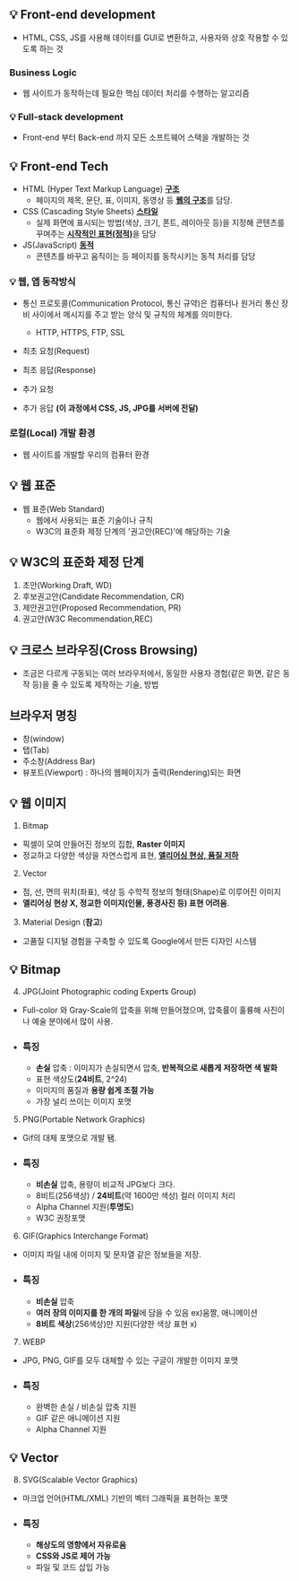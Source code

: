 ## 💡 Front-end development
- HTML, CSS, JS를 사용해 데이터를 GUI로 변환하고, 사용자와 상호 작용할 수 있도록 하는 것

### Business Logic
- 웹 사이트가 동작하는데 필요한 핵심 데이터 처리를 수행하는 알고리즘

### 💡 Full-stack development
- Front-end 부터 Back-end 까지 모든 소프트웨어 스택을 개발하는 것

## 💡 Front-end Tech
- HTML (Hyper Text Markup Language) <U>**구조**</U>
  - 페이지의 제목, 문단, 표, 이미지, 동영상 등 <U>**웹의 구조**</U>를 담당.
- CSS (Cascading Style Sheets) <U>**스타일**</U>
  - 실제 화면에 표시되는 방법(색상, 크기, 폰트, 레이아웃 등)을 지정해 콘텐츠를 꾸며주는 <U>**시작적인 표현(정적)**</U>을 담당
- JS(JavaScript) <U>**동적**</U>
  - 콘텐츠를 바꾸고 움직이는 등 페이지를 동작시키는 동적 처리를 담당

### 💡 웹, 앱 동작방식
- 통신 프로토콜(Communication Protocol, 통신 규약)은 컴퓨터나 원거리 통신 장비 사이에서 메시지를 주고 받는 양식 및 규칙의 체계를 의미한다.
  - HTTP, HTTPS, FTP, SSL

- 최초 요청(Request)
- 최초 응답(Response)
- 추가 요청
- 추가 응답 **(이 과정에서 CSS, JS, JPG를 서버에 전달)**

### 로컬(Local) 개발 환경
- 웹 사이트를 개발할 우리의 컴퓨터 환경

## 💡 웹 표준
- 웹 표준(Web Standard)
  - 웹에서 사용되는 표준 기술이나 규칙
  - W3C의 표준화 제정 단계의 '권고안(REC)'에 해당하는 기술

## 💡 W3C의 표준화 제정 단계
1. 초안(Working Draft, WD)
2. 후보권고안(Candidate Recommendation, CR)
3. 제안권고안(Proposed Recommendation, PR)
4. 권고안(W3C Recommendation,REC)

## 💡 크로스 브라우징(Cross Browsing)
- 조금은 다르게 구동되는 여러 브라우저에서, 동일한 사용자 경험(같은 화면, 같은 동작 등)을 줄 수 있도록 제작하는 기술, 방법

## 브라우저 명칭
- 창(window)
- 탭(Tab)
- 주소창(Address Bar)
- 뷰포트(Viewport) : 하나의 웹페이지가 출력(Rendering)되는 화면

## 💡 웹 이미지
1. Bitmap
- 픽셀이 모여 만들어진 정보의 집합, **Raster 이미지**
- 정교하고 다양한 색상을 자연스럽게 표현, <U>**앨리어싱 현상, 품질 저하**</U>
2. Vector
- 점, 선, 면의 위치(좌표), 색상 등 수학적 정보의 형태(Shape)로 이루어진 이미지
- **앨리어싱 현상 X, 정교한 이미지(인물, 풍경사진 등) 표현 어려움**.
3. Material Design (**참고**)
- 고품질 디지털 경험을 구축할 수 있도록 Google에서 만든 디자인 시스템

## 💡 Bitmap
4. JPG(Joint Photographic coding Experts Group)
- Full-color 와 Gray-Scale의 압축을 위해 만들어졌으며, 압축률이 훌륭해 사진이나 예술 분야에서 많이 사용.
- ### 특징
  - **손실** 압축 : 이미지가 손실되면서 압축, **반복적으로 새롭게 저장하면 색 발화**
  - 표현 색상도(**24비트**, 2^24)
  - 이미지의 품질과 **용량 쉽게 조절 가능**
  - 가장 널리 쓰이는 이미지 포맷
5. PNG(Portable Network Graphics)
- Gif의 대체 포맷으로 개발 됌.
- ### 특징
  - **비손실** 압축, 용량이 비교적 JPG보다 크다.
  - 8비트(256색상) / **24비트**(약 1600만 색상) 컬러 이미지 처리
  - Alpha Channel 지원(**투명도**)
  - W3C 권장포맷
6. GIF(Graphics Interchange Format)
- 이미지 파일 내에 이미지 및 문자열 같은 정보들을 저장.
- ### 특징
  - **비손실** 압축
  - **여러 장의 이미지를 한 개의 파일**에 담을 수 있음 ex)움짤, 애니메이션
  - **8비트 색상**(256색상)만 지원(다양한 색상 표현 x)
7. WEBP
- JPG, PNG, GIF를 모두 대체할 수 있는 구글이 개발한 이미지 포맷
- ### 특징
  - 완벽한 손실 / 비손실 압축 지원
  - GIF 같은 애니메이션 지원
  - Alpha Channel 지원
## 💡 **Vector** 
8. SVG(Scalable Vector Graphics)
- 마크업 언어(HTML/XML) 기반의 벡터 그래픽을 표현하는 포맷
- ### 특징
  - **해상도의 영향에서 자유로움**
  - **CSS와 JS로 제어 가능**
  - 파일 및 코드 삽입 가능
